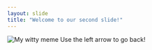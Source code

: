 ```yaml
---
layout: slide
title: "Welcome to our second slide!"
---
```

![My witty meme](https://i.kym-cdn.com/photos/images/original/001/179/543/a54.jpg)
Use the left arrow to go back!
